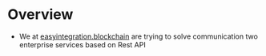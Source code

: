 # Overview

- We at [easyintegration.blockchain](easyintegration.blockchain) are trying to solve communication two enterprise services based on Rest API
